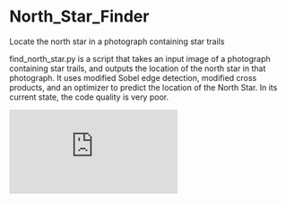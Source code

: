 # North_Star_Finder
Locate the north star in a photograph containing star trails

find_north_star.py is a script that takes an input image of a photograph containing star trails, and outputs the location of the north star in that photograph. It uses modified Sobel edge detection, modified cross products, and an optimizer to predict the location of the North Star. In its current state, the code quality is very poor.

![Overview PDF](https://github.com/basilforlife/North_Star_Finder/blob/master/overview.pdf)
